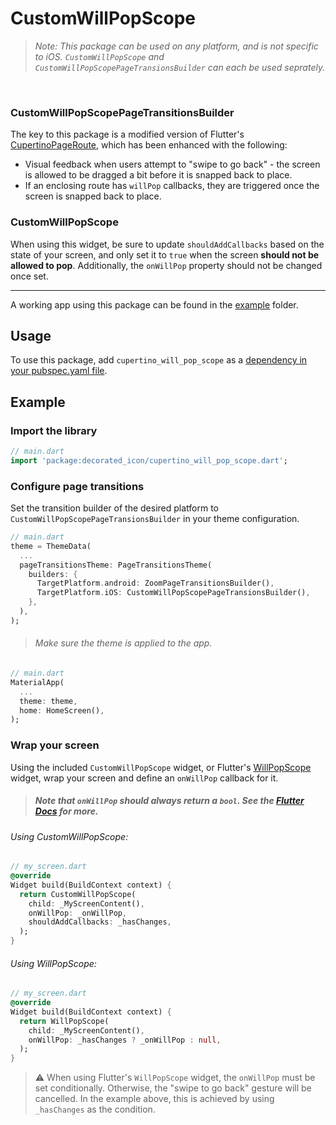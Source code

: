 # CustomWillPopScope

> _Note: This package can be used on any platform, and is not specific to iOS. `CustomWillPopScope` and `CustomWillPopScopePageTransionsBuilder` can each be used seprately._

<br />

### CustomWillPopScopePageTransitionsBuilder

The key to this package is a modified version of Flutter's [CupertinoPageRoute](https://api.flutter.dev/flutter/cupertino/CupertinoPageRoute-class.html), which has been enhanced with the following:
- Visual feedback when users attempt to "swipe to go back" - the screen is allowed to be dragged a bit before it is snapped back to place.
- If an enclosing route has `willPop` callbacks, they are triggered once the screen is snapped back to place.


### CustomWillPopScope

When using this widget, be sure to update `shouldAddCallbacks` based on the state of your screen, and only set it to `true` when  the screen **should not be allowed to pop**. Additionally, the `onWillPop` property should not be changed once set.

-------

A working app using this package can be found in the [example](example/lib/main.dart) folder.

## Usage

To use this package, add `cupertino_will_pop_scope` as a [dependency in your pubspec.yaml file](https://flutter.io/using-packages/).


## Example
### Import the library

``` dart
// main.dart
import 'package:decorated_icon/cupertino_will_pop_scope.dart';
```

### Configure page transitions
Set the transition builder of the desired platform to `CustomWillPopScopePageTransionsBuilder` in your theme configuration.
```dart
// main.dart
theme = ThemeData(
  ...
  pageTransitionsTheme: PageTransitionsTheme(
    builders: {
      TargetPlatform.android: ZoomPageTransitionsBuilder(),
      TargetPlatform.iOS: CustomWillPopScopePageTransionsBuilder(),
    },
  ),
);
```

> ###### Make sure the theme is applied to the app.
```dart
// main.dart
MaterialApp(
  ...
  theme: theme,
  home: HomeScreen(),
);
```

### Wrap your screen
Using the included `CustomWillPopScope` widget, or Flutter's [WillPopScope](https://api.flutter.dev/flutter/widgets/WillPopScope-class.html) widget, wrap your screen and define an `onWillPop` callback for it.
> ##### Note that `onWillPop` should always return a `bool`. See the [Flutter Docs](https://api.flutter.dev/flutter/widgets/WillPopScope-class.html) for more.

###### Using CustomWillPopScope:
```dart
// my_screen.dart
@override
Widget build(BuildContext context) {
  return CustomWillPopScope(
    child: _MyScreenContent(),
    onWillPop: _onWillPop,
    shouldAddCallbacks: _hasChanges,
  );
}
```

###### Using WillPopScope:
```dart
// my_screen.dart
@override
Widget build(BuildContext context) {
  return WillPopScope(
    child: _MyScreenContent(),
    onWillPop: _hasChanges ? _onWillPop : null,
  );
}
```

> :warning: When using Flutter's `WillPopScope` widget, the `onWillPop` must be set conditionally. Otherwise, the "swipe to go back" gesture will be cancelled. In the example above, this is achieved by using `_hasChanges` as the condition.